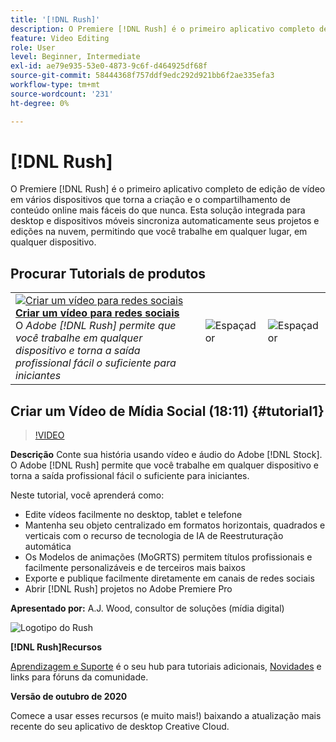 ```yaml
---
title: '[!DNL Rush]'
description: O Premiere [!DNL Rush] é o primeiro aplicativo completo de edição de vídeo multifuncional que torna a criação e o compartilhamento de conteúdo online mais fáceis do que nunca
feature: Video Editing
role: User
level: Beginner, Intermediate
exl-id: ae79e935-53e0-4873-9c6f-d464925df68f
source-git-commit: 58444368f757ddf9edc292d921bb6f2ae335efa3
workflow-type: tm+mt
source-wordcount: '231'
ht-degree: 0%

---
```


# [!DNL Rush]

O Premiere [!DNL Rush] é o primeiro aplicativo completo de edição de vídeo em vários dispositivos que torna a criação e o compartilhamento de conteúdo online mais fáceis do que nunca. Esta solução integrada para desktop e dispositivos móveis sincroniza automaticamente seus projetos e edições na nuvem, permitindo que você trabalhe em qualquer lugar, em qualquer dispositivo.

## Procurar Tutorials de produtos

<table style="table-layout:fixed">
<tr>
 <td>
   <a href="rush.md#tutorial1">
      <img alt="Criar um vídeo para redes sociais" src="../assets/rush_socialMediaAd_wood_thumbnail.jpg" />
   </a>
    <div>
   <a href="rush.md#tutorial1"><strong>Criar um vídeo para redes sociais</strong></a>
    </div>
    O <em>Adobe [!DNL Rush] permite que você trabalhe em qualquer dispositivo e torna a saída profissional fácil o suficiente para iniciantes</em>
    <br>
  </td>
  <td>
    <img alt="Espaçador" src="../assets/Whitespacer.png" />
    <div>
    <br>
  </td>
  <td>
    <img alt="Espaçador" src="../assets/Whitespacer.png" />
    <div>
    <br>
  </td>
</tr>
</table>

## Criar um Vídeo de Mídia Social (18:11) {#tutorial1}

>[!VIDEO](https://video.tv.adobe.com/v/326900?hidetitle=true)

**Descrição**
Conte sua história usando vídeo e áudio do Adobe [!DNL Stock]. O Adobe [!DNL Rush] permite que você trabalhe em qualquer dispositivo e torna a saída profissional fácil o suficiente para iniciantes.

Neste tutorial, você aprenderá como:
* Edite vídeos facilmente no desktop, tablet e telefone
* Mantenha seu objeto centralizado em formatos horizontais, quadrados e verticais com o recurso de tecnologia de IA de Reestruturação automática
* Os Modelos de animações (MoGRTS) permitem títulos profissionais e facilmente personalizáveis e de terceiros mais baixos
* Exporte e publique facilmente diretamente em canais de redes sociais
* Abrir [!DNL Rush] projetos no Adobe Premiere Pro

**Apresentado por:**
A.J. Wood, consultor de soluções (mídia digital)

![Logotipo do Rush](../assets/ru_appicon_96.png)

**[!DNL Rush]Recursos**

[Aprendizagem e Suporte](https://helpx.adobe.com/support/premiere-rush.html) é o seu hub para tutoriais adicionais, [Novidades](https://helpx.adobe.com/premiere-rush/user-guide.html/premiere-rush/help/whats-new.ug.html) e links para fóruns da comunidade.

**Versão de outubro de 2020**

Comece a usar esses recursos (e muito mais!) baixando a atualização mais recente do seu aplicativo de desktop Creative Cloud.
